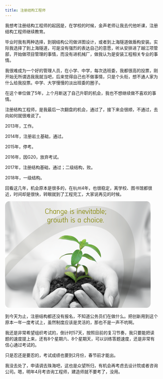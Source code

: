 ```yaml
---
title: 注册结构工程师
---
```


我想考注册结构工程师的起因是，在学校的时候，金声老师让我去代他听课，注册结构工程师继续教育。

毕业时我有两种选择，到钢结构公司做详图设计，或者到上海隧道做盾构安装。实际我选择了到上海隧道，可是没有强烈的表达自己的意愿，听从安排进了越江项管部，开始做项目管理的事情，而没有进机械厂，做我认为是安装工程相关专业的事情。

我很难成为一个好的管理人员，在小学、中学，每次选班委，我都很高的投票，刚开始无所谓选我我就当吧，后来觉得自己也不做事情，只是个头衔，想不通人家为什么给我投票。中学、大学慢慢的淡出班委的圈子。

在这个单位做了5年，上个月断送了自己升职的机会，我也不想继续做不喜欢的事情。

注册结构工程师，是我最后一次翻盘的机会，通过了，接下来会很顺，不通过，去向如何就很难说了。

2013年，工作。

2014年，注册岩土基础，通过。

2015年，停考。

2016年，因G20，放弃考试。

2017年，注册结构基础，通过；二级结构，败。

2018年，一级结构。

回看这几年，机会原本是很多的，在杭州4年，也很稳定，离学校、图书馆都很近，时间却是很快，转眼就到了工程完工，大家说再见的时候。


<img src="/images/20180807/change.png">

到今天为止，注册结构都还没有报名，不知道公务员们在做什么。把创新用到这个原本一年一度考试上，虽然制度应该是灵活的，那也不是一声不吭啊。

我还是非常希望组织考试的，倒计时57天，按照目前的复习节奏，我只要能把读题的速度提上来，还有8个星期六、8个星期天，可以训练答题速度，还是非常有信心通过考试的。

只是忍还是要忍的，考试成绩也要到2月份，春节前才能出。

我没去处了，申请调去珠海吧，这也是众望所归，有机会再考虑去设计院或者咨询公司。嗯，明年4月考咨询工程师，建造师就不要考了，没用。